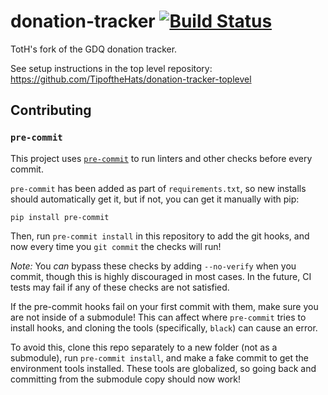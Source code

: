 # donation-tracker [![Build Status](https://travis-ci.org/TipoftheHats/donation-tracker.svg?branch=master)](https://travis-ci.org/TipoftheHats/donation-tracker)

TotH's fork of the GDQ donation tracker.

See setup instructions in the top level repository: https://github.com/TipoftheHats/donation-tracker-toplevel

## Contributing

### `pre-commit`

This project uses [`pre-commit`](https://pre-commit.com/) to run linters and other checks before every commit.

`pre-commit` has been added as part of `requirements.txt`, so new installs should automatically get it, but if not, you can get it manually with pip:

```
pip install pre-commit
```

Then, run `pre-commit install` in this repository to add the git hooks, and now every time you `git commit` the checks will run!

_Note:_ You _can_ bypass these checks by adding `--no-verify` when you commit, though this is highly discouraged in most cases. In the future, CI tests may fail if any of these checks are not satisfied.

If the pre-commit hooks fail on your first commit with them, make sure you are not inside of a submodule! This can affect where `pre-commit` tries to install hooks, and cloning the tools (specifically, `black`) can cause an error.

To avoid this, clone this repo separately to a new folder (not as a submodule), run `pre-commit install`, and make a fake commit to get the environment tools installed. These tools are globalized, so going back and committing from the submodule copy should now work!

